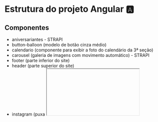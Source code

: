 # Estrutura do projeto Angular 🅰️

## Componentes

- aniversariantes - STRAPI
- button-balloon (modelo de botão cinza médio)
- calendario (componente para exibir a foto do calendário da 3ª seção)
- carousel (galeria de imagens com movimento automático) - STRAPI
- footer (parte inferior do site)
- header (parte superior do site)
- instagram (puxa <iframe> de página do instagram)
- menu (menu lateral esquerdo)
- modal-avisos (avisos em forma de modal) - STRAPI
- modal (modal de aniversariantes. se tem aniversariante, exibe o modal) - STRAPI
- news-detail (exibição de notícia ao clicar em uma notícia)
- news (aba de notícias) - STRAPI
- pop-up (exibido no início do site) - STRAPI
- qts-qtfm (usa o componente button-balloon)
- tab (tab acima do carrosel com links importantes)
- weather (exibe os dados do clima e tempo acima do carrosel)
